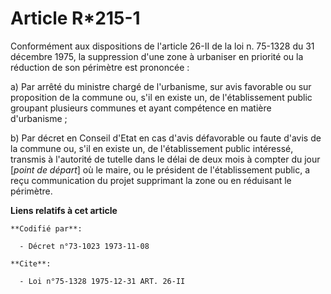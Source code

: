 # Article R*215-1

Conformément aux dispositions de l'article 26-II de la loi n. 75-1328 du 31 décembre 1975, la suppression d'une zone à
urbaniser en priorité ou la réduction de son périmètre est prononcée :

a) Par arrêté du ministre chargé de l'urbanisme, sur avis favorable ou sur proposition de la commune ou, s'il en existe un,
de l'établissement public groupant plusieurs communes et ayant compétence en matière d'urbanisme ;

b) Par décret en Conseil d'Etat en cas d'avis défavorable ou faute d'avis de la commune ou, s'il en existe un, de
l'établissement public intéressé, transmis à l'autorité de tutelle dans le délai de deux mois à compter du jour [*point de
départ*] où le maire, ou le président de l'établissement public, a reçu communication du projet supprimant la zone ou en
réduisant le périmètre.

**Liens relatifs à cet article**

	**Codifié par**:

	  - Décret n°73-1023 1973-11-08

	**Cite**:

	  - Loi n°75-1328 1975-12-31 ART. 26-II
